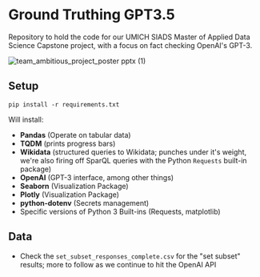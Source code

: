 # Ground Truthing GPT3.5
Repository to hold the code for our UMICH SIADS Master of Applied Data Science Capstone project, with a focus on fact checking OpenAI's GPT-3.

![team_ambitious_project_poster pptx (1)](https://user-images.githubusercontent.com/36832027/232674649-8dc6891a-115c-48ba-a4af-a7bd10805f23.png)

## Setup
```pip install -r requirements.txt``` 

Will install:
- **Pandas** (Operate on tabular data)
- **TQDM** (prints progress bars)
- **Wikidata** (structured queries to Wikidata; punches under it's weight, we're also firing off SparQL queries with the Python `Requests` built-in package)
- **OpenAI** (GPT-3 interface, among other things)
- **Seaborn** (Visualization Package)
- **Plotly** (Visualization Package)
- **python-dotenv** (Secrets management)
- Specific versions of Python 3 Built-ins (Requests, matplotlib)


## Data
- Check the `set_subset_responses_complete.csv` for the "set subset" results; more to follow as we continue to hit the OpenAI API
